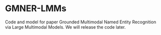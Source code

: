 # GMNER-LMMs
Code and model for paper Grounded Multimodal Named Entity Recognition via Large Multimodal Models. We will release the code later.
